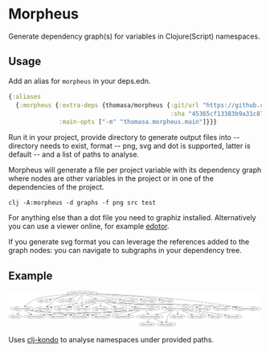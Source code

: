 # Morpheus

Generate dependency graph(s) for variables in Clojure(Script) namespaces.

## Usage

Add an alias for `morpheus` in your deps.edn.

```clojure
{:aliases
  {:morpheus {:extra-deps {thomasa/morpheus {:git/url "https://github.com/benedekfazekas/morpheus.git"
                                             :sha "45365cf13383b9a31c87f8cad1c780af2518a61d"}}
              :main-opts ["-m" "thomasa.morpheus.main"]}}}
```

Run it in your project, provide directory to generate output files into -- directory needs to exist, format -- png, svg and dot is supported, latter is default -- and a list of paths to analyse.

Morpheus will generate a file per project variable with its dependency graph where nodes are other variables in the project or in one of the dependencies of the project.

```
clj -A:morpheus -d graphs -f png src test
```

For anything else than a dot file you need to graphiz installed. Alternatively you can use a viewer online, for example [edotor](https://edotor.net/).

If you generate svg format you can leverage the references added to the graph nodes: you can navigate to subgraphs in your dependency tree.

## Example

![mranderson.move__replace-in-import.svg](./mranderson.move__replace-in-import.svg)

Uses [clj-kondo](https://github.com/borkdude/clj-kondo) to analyse namespaces under provided paths.
